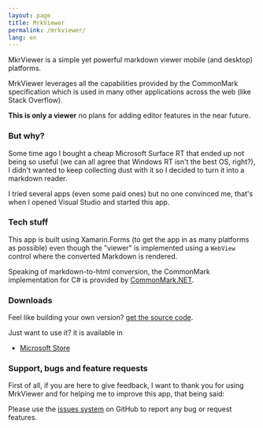 ```yaml
---
layout: page
title: MrkViewer
permalink: /mrkviewer/
lang: en
---    
```

MkrViewer is a simple yet powerful markdown viewer mobile (and desktop) platforms. 

MrkViewer leverages all the capabilities provided by the CommonMark specification which is used in many other applications across the web (like Stack Overflow).  

**This is only a viewer** no plans for adding editor features in the near future.  
  
### But why?  
Some time ago I bought a cheap Microsoft Surface RT that ended up not being so useful (we can all agree that Windows RT isn't the best OS, right?), I didn't wanted to keep collecting dust with it so I decided to turn it into a markdown reader.  
  
I tried several apps (even some paid ones) but no one convinced me, that's when I opened Visual Studio and started this app.

### Tech stuff 
This app is built using Xamarin.Forms (to get the app in as many platforms as possible) even though the "viewer" is implemented using a `WebView` control where the converted Markdown is rendered.  

Speaking of markdown-to-html conversion, the CommonMark implementation for C# is provided by [CommonMark.NET](https://github.com/Knagis/CommonMark.NET).  
  
### Downloads  
Feel like building your own version? [get the source code](https://github.com/fferegrino/MrkViewer).  
  
Just want to use it? it is available in  
  
 - <a target="_blank" href="https://www.microsoft.com/en-us/store/apps/mrkviewer/9nblggh6jssm">Microsoft Store</a>  
 

### Support, bugs and feature requests
First of all, if you are here to give feedback, I want to thank you for using MrkViewer and for helping me to improve this app, that being said:  

Please use the <a href="https://github.com/fferegrino/MrkViewer/issues/new" target="_blank">issues system</a> on GitHub to report any bug or request features.  
	